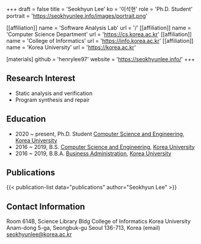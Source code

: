 +++
draft = false
title = 'Seokhyun Lee'
ko = '이석현'
role = 'Ph.D. Student'
portrait = 'https://seokhyunlee.info/images/portrait.png'

[[affiliation]]
name = 'Software Analysis Lab'
url = '/'
[[affiliation]]
name = 'Computer Science Department'
url = 'https://cs.korea.ac.kr'
[[affiliation]]
name = 'College of Informatics'
url = 'https://info.korea.ac.kr'
[[affiliation]]
name = 'Korea University'
url = 'https://korea.ac.kr'

[materials]
github = 'henrylee97'
website = 'https://seokhyunlee.info/'
+++

## Research Interest
- Static analysis and verification
- Program synthesis and repair

## Education

- 2020 ~ present, Ph.D. Student [Computer Science and Engineering](https://cs.korea.ac.kr/), [Korea University](https://korea.ac.kr/)
- 2016 ~ 2019, B.S. [Computer Science and Engineering](https://cs.korea.ac.kr/), [Korea University](https://korea.ac.kr/)
- 2016 ~ 2019, B.B.A. [Business Administration](https://biz.korea.ac.kr/), [Korea University](https://korea.ac.kr/)

## Publications

{{< publication-list data="publications" author="Seokhyun Lee" >}}

## Contact Information
Room 614B, Science Library Bldg
College of Informatics
Korea University
Anam-dong 5-ga, Seongbuk-gu
Seoul 136-713, Korea
(email) seokhyunlee@korea.ac.kr
